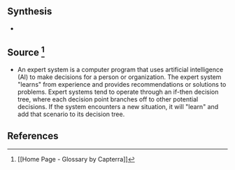 ## Synthesis
- 
## Source [^1]
- An expert system is a computer program that uses artificial intelligence (AI) to make decisions for a person or organization. The expert system "learns" from experience and provides recommendations or solutions to problems. Expert systems tend to operate through an if-then decision tree, where each decision point branches off to other potential decisions. If the system encounters a new situation, it will "learn" and add that scenario to its decision tree.
## References

[^1]: [[Home Page - Glossary by Capterra]]